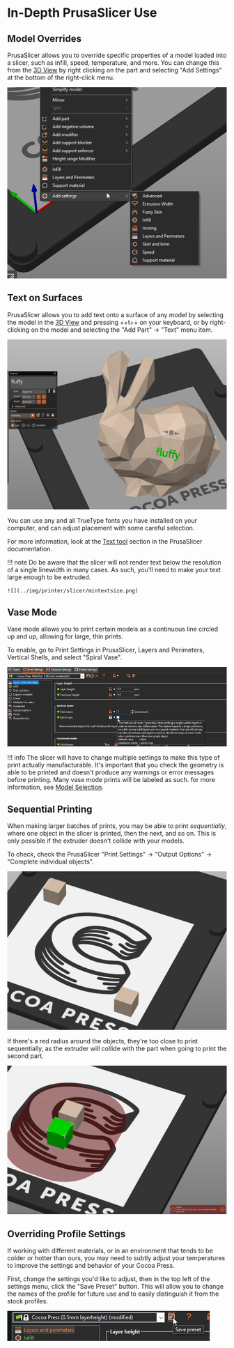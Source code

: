 # In-Depth PrusaSlicer Use

## Model Overrides

PrusaSlicer allows you to override specific properties of a model loaded into a slicer, such as infill, speed, temperature, and more.  You can change this from the [3D View](../101/Slicer.md#model-view--3d-view) by right clicking on the part and selecting "Add Settings" at the bottom of the right-click menu.

![](../img/printer/overrides.png)

## Text on Surfaces

PrusaSlicer allows you to add text onto a surface of any model by selecting the model in the [3D View](../101/Slicer.md#model-view--3d-view) and pressing ++t++ on your keyboard, or by right-clicking on the model and selecting the "Add Part" -> "Text" menu item. 

![](../img/printer/texttool.png)

You can use any and all TrueType fonts you have installed on your computer, and can adjust placement with some careful selection.

For more information, look at the [Text tool](https://help.prusa3d.com/article/text-tool_399460) section in the PrusaSlicer documentation.

!!! note
    Do be aware that the slicer will not render text below the resolution of a single linewidth in many cases.  As such, you'll need to make your text large enough to be extruded.

    ![](../img/printer/slicer/mintextsize.png)

## Vase Mode

Vase mode allows you to print certain models as a continuous line circled up and up, allowing for large, thin prints.

To enable, go to Print Settings in PrusaSlicer, Layers and Perimeters, Vertical Shells, and select "Spiral Vase".

![](../img/printer/vasemode_menu.png)

!!! info
    The slicer will have to change multiple settings to make this type of print actually manufacturable.  It's important that you check the geometry is able to be printed and doesn't produce any warnings or error messages before printing.  Many vase mode prints will be labeled as such.  for more information, see [Model Selection](../101/Models.md#finding-3d-models-to-print).

## Sequential Printing

When making larger batches of prints, you may be able to print *sequentially*, where one object in the slicer is printed, then the next, and so on.  This is only possible if the extruder doesn't collide with your models.  

To check, check the PrusaSlicer "Print Settings" -> "Output Options" -> "Complete individual objects".

![](../img/printer/sequential.png)

If there's a red radius around the objects, they're too close to print sequentially, as the extruder will collide with the part when going to print the second part.

![](../img/printer/sequential_crash.png)

## Overriding Profile Settings

If working with different materials, or in an environment that tends to be colder or hotter than ours, you may need to subtly adjust your temperatures to improve the settings and behavior of your Cocoa Press.

First, change the settings you'd like to adjust, then in the top left of the settings menu, click the "Save Preset" button. This will allow you to change the names of the profile for future use and to easily distinguish it from the stock profiles.

![](../img/advanced/saveprofilemod.png)